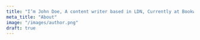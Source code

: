 ```yaml
---
title: "I’m John Doe, A content writer based in LDN, Currently at Bookworm"
meta_title: "About"
image: "/images/author.png"
draft: true
---
```

